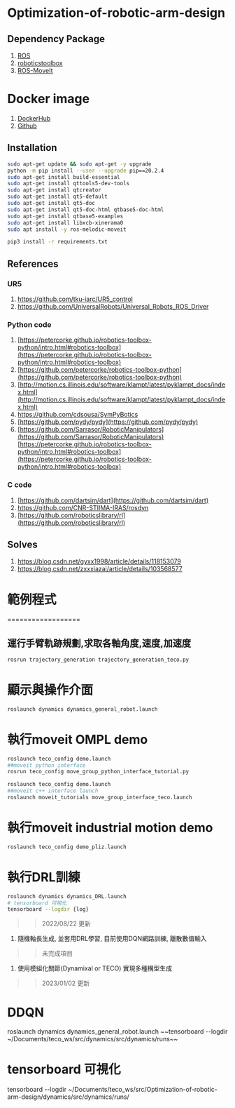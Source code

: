# Optimization-of-robotic-arm-design
## Dependency Package
1. [ROS](https://wiki.ros.org/melodic/Installation/Ubuntu)
2. [roboticstoolbox](https://github.com/petercorke/robotics-toolbox-python)
3. [ROS-MoveIt](https://moveit.ros.org/install/source/)

# Docker image
1. [DockerHub](https://hub.docker.com/repository/docker/samkaiyang/opt_dynamic_design)
2. [Github](https://github.com/SamKaiYang/docker-Optimization-of-robotic-arm-design.git)

## Installation
```bash
sudo apt-get update && sudo apt-get -y upgrade
python -m pip install --user --upgrade pip==20.2.4
sudo apt-get install build-essential
sudo apt-get install qttools5-dev-tools
sudo apt-get install qtcreator
sudo apt-get install qt5-default
sudo apt-get install qt5-doc
sudo apt-get install qt5-doc-html qtbase5-doc-html
sudo apt-get install qtbase5-examples
sudo apt-get install libxcb-xinerama0
sudo apt install -y ros-melodic-moveit

pip3 install -r requirements.txt
``` 

## References
###  UR5
1. https://github.com/tku-iarc/UR5_control
2. https://github.com/UniversalRobots/Universal_Robots_ROS_Driver
### Python code 
1. [https://petercorke.github.io/robotics-toolbox-python/intro.html#robotics-toolbox](https://petercorke.github.io/robotics-toolbox-python/intro.html#robotics-toolbox)
2. [https://github.com/petercorke/robotics-toolbox-python](https://github.com/petercorke/robotics-toolbox-python)
3. [http://motion.cs.illinois.edu/software/klampt/latest/pyklampt_docs/index.html](http://motion.cs.illinois.edu/software/klampt/latest/pyklampt_docs/index.html)
4. https://github.com/cdsousa/SymPyBotics
5. [https://github.com/pydy/pydy](https://github.com/pydy/pydy)
6. [https://github.com/Sarrasor/RoboticManipulators](https://github.com/Sarrasor/RoboticManipulators)[https://petercorke.github.io/robotics-toolbox-python/intro.html#robotics-toolbox](https://petercorke.github.io/robotics-toolbox-python/intro.html#robotics-toolbox)
### C code
1. [https://github.com/dartsim/dart](https://github.com/dartsim/dart)
2. https://github.com/CNR-STIIMA-IRAS/rosdyn
3. [https://github.com/roboticslibrary/rl](https://github.com/roboticslibrary/rl)

## Solves
1. https://blog.csdn.net/gyxx1998/article/details/118153079
2. https://blog.csdn.net/zxxxiazai/article/details/103568577


# 範例程式
==================
## 運行手臂軌跡規劃,求取各軸角度,速度,加速度
```bash
rosrun trajectory_generation trajectory_generation_teco.py 
```
# 顯示與操作介面
```bash
roslaunch dynamics dynamics_general_robot.launch 
```
# 執行moveit OMPL demo
```bash
roslaunch teco_config demo.launch
##moveit python interface 
rosrun teco_config move_group_python_interface_tutorial.py 
```

```bash
roslaunch teco_config demo.launch
##moveit c++ interface launch
roslaunch moveit_tutorials move_group_interface_teco.launch 
```

# 執行moveit industrial motion demo
```bash
roslaunch teco_config demo_pliz.launch
```


# 執行DRL訓練
```bash
roslaunch dynamics dynamics_DRL.launch
# tensorboard 可視化
tensorboard --logdir {log}
```

>>2022/08/22 更新
1. 隨機軸長生成, 並套用DRL學習, 目前使用DQN網路訓練, 離散數值輸入

>>未完成項目
1. 使用模組化關節(Dynamixal or TECO) 實現多種構型生成

>>2023/01/02 更新
# DDQN
roslaunch dynamics dynamics_general_robot.launch
~~tensorboard --logdir ~/Documents/teco_ws/src/dynamics/src/dynamics/runs~~
# tensorboard 可視化
tensorboard --logdir ~/Documents/teco_ws/src/Optimization-of-robotic-arm-design/dynamics/src/dynamics/runs/